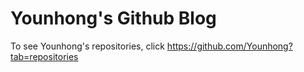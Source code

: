 # Younhong's Github Blog

To see Younhong's repositories, click https://github.com/Younhong?tab=repositories
